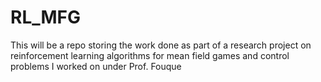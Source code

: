 # RL_MFG
This will be a repo storing the work done as part of a research project on reinforcement learning algorithms for mean field games and control problems I worked on under Prof. Fouque
